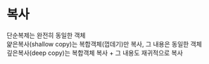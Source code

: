 
# 복사
단순복제는 완전히 동일한 객체  
얉은복사(shallow copy)는 복합객체(껍데기)만 복사, 그 내용은 동일한 객체  
깊은복사(deep copy)는 복합객체 복사 + 그 내용도 재귀적으로 복사  
